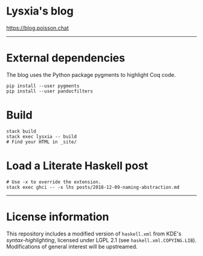 Lysxia's blog
=============

https://blog.poisson.chat

---

# External dependencies

The blog uses the Python package pygments to highlight Coq code.

```
pip install --user pygments
pip install --user pandocfilters
```

# Build

```
stack build
stack exec lysxia -- build
# Find your HTML in _site/
```

# Load a Literate Haskell post

```
# Use -x to override the extension.
stack exec ghci -- -x lhs posts/2018-12-09-naming-abstraction.md
```

---

# License information

This repository includes a modified version of `haskell.xml` from KDE's
*syntax-highlighting*, licensed under LGPL 2.1 (see `haskell.xml.COPYING.LIB`).
Modifications of general interest will be upstreamed.

